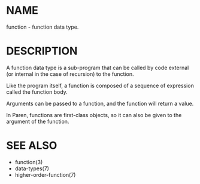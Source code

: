 # NAME
function - function data type.

# DESCRIPTION
A function data type is a sub-program that can be called by code external (or internal in the case of recursion) to the function.

Like the program itself, a function is composed of a sequence of expression called the function body.

Arguments can be passed to a function, and the function will return a value.

In Paren, functions are first-class objects, so it can also be given to the argument of the function.

# SEE ALSO
- function(3)
- data-types(7)
- higher-order-function(7)
